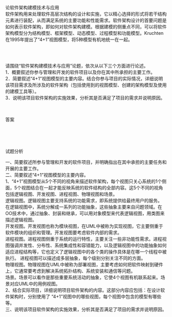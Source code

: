 <div class="detail lh2"><p>论软件架构建模技术与应用<br/>软件架构用来处理软件高层次结构的设计和实施，它以精心选择的形式将若干结构元素进行装配，从而满足系统的主要功能和性能需求。软件架构设计的首要问题是如何表示软件架构，即如何对软件架构建模。根据建模的侧重点不同，可以将软件架构模型分为结构模型、框架模型、动态模型、过程模型和功能模型。Kruchten在1995年提出了“4+1”视图模型，将5种模型有机地统一在一起。<br/></p><br/><br/><p>请围绕“软件架构建模技术与应用”论题，依次从以下三个方面进行论述。<br/>1．概要叙述你参与管理和开发的软件项目以及你在其中所承担的主要工作。<br/>2．简要叙述“4+1”视图模型的主要内容。结合你参与项目的实际情况，详细说明该项目需求及所涉及的软件架构（包括使用到的视图模型、创建的架构模型及使用的建模工具等）。<br/>3．说明该项目软件架构的实施效果，分析其是否满足了项目的需求并说明原因。<br/></p><br/><br/>答案<br/><p><br/></p><br/><br/>试题分析<br/><p>一、简要叙述所参与管理和开发的软件项目，并明确指出在其中承担的主要任务和开展的主要工作。<br/>二、简要叙述“4+1”视图模型的主要内容。<br/>1、“4+1”视图模型从5个不同的视角来描述软件架构，每个视图只关心系统的1个侧面，5个视图结合在一起才能反映系统的软件结构的全部内容。这5个不同的视角包括逻辑视图、开发视图、进程视图、物理视图和场景。<br/>逻辑视图。逻辑视图主要支持系统的功能需求，即系统提供给最终用户的服务。 在逻辑视图中，系统分解成一系列的功能抽象，这些抽象主要来自问题领域。在OO技术中，通过抽象、封装和继承，可以用对象模型来代表逻辑视图，用类图来描述逻辑视图。<br/>开发视图。开发视图也称为模块视图，在UML中被称为实现视图，它主要侧重于软件模块的组织和管理。开发视图要考虑软件内部的需求。<br/>进程视图。进程视图侧重于系统的运行特性，主要关注一些非功能性需求。进程视图强调并发性、分布性、系统集成性和容错能力，以及逻辑视图中的功能抽象如何适应进程结构等，它也定义了逻辑视图中的各个类的操作具体是在哪一个线程中被执行。 进程视图可以描述成多层抽象，每个级别分别关注不同的方面。<br/>物理视图。物理视图在UML中被称为部署视图，主要考虑如何把软件映射到硬件上，它通常要考虑到解决系统拓扑结构、系统安装和通信等问题。<br/>场景。场景可以看作是那些重要系统活动的抽象，它使4个视图有机联系起来。场景对应UML中的用例视图。<br/>2、结合实际项目，详细说明项目软件架构的内容。这部分内容应包括：在设计软件架构时，分别使用了 “4+1”视图中的哪些视图，每个视图中包含的模型有哪些等。<br/> 三、说明该项目软件架构的实施效果，分析其是否满足了项目的需求并说明原因。<br/></p></div>
